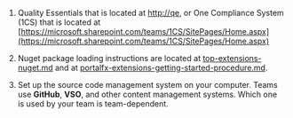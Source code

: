 1. Quality Essentials that is located at [http://qe](http://qe), or One Compliance System (1CS) that is located at  [https://microsoft.sharepoint.com/teams/1CS/SitePages/Home.aspx](https://microsoft.sharepoint.com/teams/1CS/SitePages/Home.aspx)

1. Nuget package loading instructions are located at [top-extensions-nuget.md](top-extensions-nuget.md) and at [portalfx-extensions-getting-started-procedure.md](portalfx-extensions-getting-started-procedure.md).

1. Set up the source code management system on your computer. Teams use **GitHub**, **VSO**, and other content management systems. Which one is used by your team is team-dependent.
